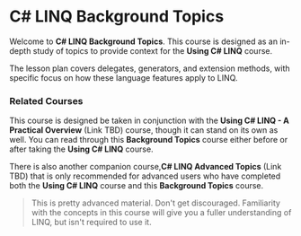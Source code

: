 [//]: # (GENERATED FILE -- DO NOT EDIT)
# C# LINQ Background Topics
Welcome to **C# LINQ Background Topics**. This course is designed as an in-depth study of topics to provide context for the **Using C# LINQ** course.

The lesson plan covers delegates, generators, and extension methods, with specific focus on how these language features apply to LINQ.

### Related Courses
This course is designed be taken in conjunction with the **Using C# LINQ - A Practical Overview** (Link TBD) course, though it can stand on its own as well. You can read through this **Background Topics** course either before or after taking the **Using C# LINQ** course.

There is also another companion course,**C# LINQ Advanced Topics** (Link TBD) that is only recommended for advanced users who have completed both the **Using C# LINQ** course and this **Background Topics** course.

> This is pretty advanced material. Don't get discouraged. Familiarity with the concepts in this course will give you a fuller understanding of LINQ, but isn't required to use it.
